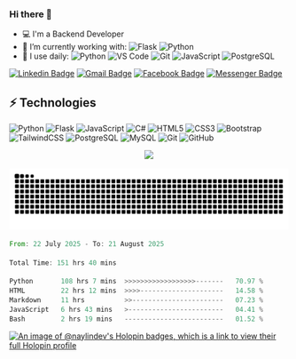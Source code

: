 ### Hi there 👋

-   💻 I'm a Backend Developer
-   🌱 I’m currently working with:
    ![Flask](https://img.shields.io/badge/-Flask-%23000?style=for-the-badge&logo=flask)
    ![Python](https://img.shields.io/badge/-Python-%2314354C?style=for-the-badge&logo=Python)
-   🚀 I use daily:
    ![Python](https://img.shields.io/badge/-Python-%2314354C?style=for-the-badge&logo=Python)
    ![VS Code](https://img.shields.io/badge/-VS%20Code-007ACC?style=for-the-badge&logo=visual-studio-code)
    ![Git](https://img.shields.io/badge/-Git-black?style=for-the-badge&logo=git)
    ![JavaScript](https://img.shields.io/badge/-JavaScript-%23323330?style=for-the-badge&logo=javascript)
    ![PostgreSQL](https://img.shields.io/badge/-PostgreSQL-336791?style=for-the-badge&logo=postgresql)

[![Linkedin Badge](https://img.shields.io/badge/-naylintun-green?style=for-the-badge&logo=Linkedin&logoColor=white&link=https://www.linkedin.com/in/nay-lin-tun-30726b112/)](https://www.linkedin.com/in/nay-lin-tun-30726b112/ 'LinkedIn')
[![Gmail Badge](https://img.shields.io/badge/-naylintun.dev@gmail.com-red?style=for-the-badge&logo=Gmail&logoColor=white&link=mailto:naylintun.dev@gmail.com)](mailto:naylintun.dev@gmail.com 'Send me email!')
[![Facebook Badge](https://img.shields.io/badge/-NayLinTun-0078FF?style=for-the-badge&logo=Facebook&logoColor=white&link=https://www.facebook.com/konay99)](https://www.facebook.com/konay99 'Connect on Facebook')
[![Messenger Badge](https://img.shields.io/badge/-Messenger-0078FF?style=for-the-badge&logo=Messenger&logoColor=white)](https://m.me/konay99 'Connect on Messenger')

## ⚡ Technologies

![Python](https://img.shields.io/badge/-Python-%2314354C?style=for-the-badge&logo=Python)
![Flask](https://img.shields.io/badge/-Flask-%23000?style=for-the-badge&logo=flask)
![JavaScript](https://img.shields.io/badge/-JavaScript-%23323330?style=for-the-badge&logo=javascript)
![C#](https://img.shields.io/badge/C%23%20-%23239120.svg?&style=for-the-badge&logo=c-sharp)
![HTML5](https://img.shields.io/badge/-HTML5-E34F26?style=for-the-badge&logo=html5&logoColor=white)
![CSS3](https://img.shields.io/badge/-CSS3-1572B6?style=for-the-badge&logo=css3)
![Bootstrap](https://img.shields.io/badge/-Bootstrap-563D7C?style=for-the-badge&logo=bootstrap)
![TailwindCSS](https://img.shields.io/badge/tailwindcss-0F172A?style=for-the-badge&logo=tailwindcss)
![PostgreSQL](https://img.shields.io/badge/-PostgreSQL-336791?style=for-the-badge&logo=postgresql)
![MySQL](https://img.shields.io/badge/-MySQL-black?style=for-the-badge&logo=mysql)
![Git](https://img.shields.io/badge/-Git-black?style=for-the-badge&logo=git)
![GitHub](https://img.shields.io/badge/-GitHub-181717?style=for-the-badge&logo=github)

<p align="center">
<!--   <img src ="https://github-readme-stats.vercel.app/api?username=naylin-dev&count_private=true&show_icons=true&theme=dark&include_all_commits=true"> -->
  <img src ="https://streak-stats.demolab.com?user=naylin-dev&theme=dark">
<!--     <img src ="https://quotes-github-readme.vercel.app/api?theme=dracula&border=true"> -->
</p>

<p align="center">
    <!-- <img src="https://github-readme-activity-graph.vercel.app/graph?username=naylin-dev&theme=dracula"> -->
    <picture>
        <source media="(prefers-color-scheme: dark)" srcset="https://raw.githubusercontent.com/naylin-dev/naylin-dev/output/github-snake-dark.svg" />
        <source media="(prefers-color-scheme: light)" srcset="https://raw.githubusercontent.com/naylin-dev/naylin-dev/output/github-snake.svg" />
        <img alt="github-snake" src="https://raw.githubusercontent.com/naylin-dev/naylin-dev/output/github-snake-dark.svg" />
    </picture>
</p>

<!--START_SECTION:waka-->

```rust
From: 22 July 2025 - To: 21 August 2025

Total Time: 151 hrs 40 mins

Python       108 hrs 7 mins  >>>>>>>>>>>>>>>>>>-------   70.97 %
HTML         22 hrs 12 mins  >>>>---------------------   14.58 %
Markdown     11 hrs          >>-----------------------   07.23 %
JavaScript   6 hrs 43 mins   >------------------------   04.41 %
Bash         2 hrs 19 mins   -------------------------   01.52 %
```

<!--END_SECTION:waka-->

[![An image of @naylindev's Holopin badges, which is a link to view their full Holopin profile](https://holopin.me/naylindev)](https://holopin.io/@naylindev)
